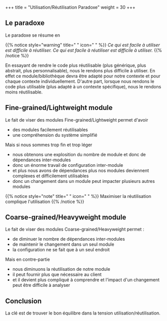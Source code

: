 +++
title = "Utilisation/Réutilisation Paradoxe"
weight = 30
+++

## Le paradoxe

Le paradoxe se résume en

{{% notice style="warning" title=" " icon=" " %}}
_Ce qui est facile à utiliser est difficile à réutiliser. Ce qui est facile à réutiliser est difficile à utiliser._
{{% /notice %}}

En essayant de rendre le code plus réutilisable (plus générique, plus abstrait, plus personnalisable), nous le rendons plus difficile à utiliser. En effet ce module/bibliothèque devra être adapté pour notre contexte et pour chaque contexte individuellement.
D'autre part, lorsque nous rendons le code plus utilisable (plus adapté à un contexte spécifique), nous le rendons moins réutilisable.

## Fine-grained/Lightweight module

Le fait de viser des modules Fine-grained/Lightweight permet d'avoir

- des modules facilement réutilisables
- une compréhension du système simplifié

Mais si nous sommes trop fin et trop léger

- nous obtenons une explosition du nombre de module et donc de dépendances inter-modules
- donc un énorme travail de configuration inter-module
- et plus nous avons de dépendances plus nos modules deviennent complexes et difficilement utilisables
- donc un changement dans un module peut impacter plusieurs autres modules

{{% notice style="note" title=" " icon=" " %}}
Maximiser la réutilisation complique l'utilisation
{{% /notice %}}

## Coarse-grained/Heavyweight module

Le fait de viser des modules Coarse-grained/Heavyweight permet :

- de diminuer le nombre de dépendances inter-modules
- de maintenir le changement dans un seul module
- la configuration ne se fait que à un seul endroit

Mais en contre-partie

- nous diminuons la réutilisation de notre module
- il peut fournir plus que nécessaire au client
- et il devient plus compliqué à comprendre et l'impact d'un changement peut être difficile à analyser

## Conclusion

La clé est de trouver le bon équilibre dans la tension utilisation/réutilisation.
